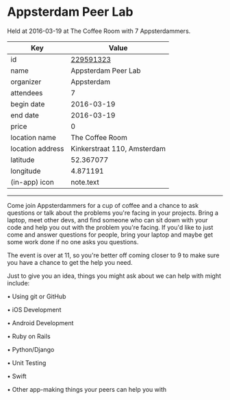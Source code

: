 # Appsterdam Peer Lab
Held at 2016-03-19 at The Coffee Room with 7 Appsterdammers.
        
|Key|Value
|---|---|
|id|[229591323](https://www.meetup.com/appsterdam/events/229591323/)|
|name|Appsterdam Peer Lab|
|organizer|Appsterdam|
|attendees|7|
|begin date|2016-03-19|
|end date|2016-03-19|
|price|0|
|location name|The Coffee Room|
|location address|Kinkerstraat 110, Amsterdam|
|latitude|52.367077|
|longitude|4.871191|
|(in-app) icon|note.text|

---

Come join Appsterdammers for a cup of coffee and a chance to ask questions or talk about the problems you're facing in your projects. Bring a laptop, meet other devs, and find someone who can sit down with your code and help you out with the problem you're facing. If you'd like to just come and answer questions for people, bring your laptop and maybe get some work done if no one asks you questions.

The event is over at 11, so you're better off coming closer to 9 to make sure you have a chance to get the help you need.

Just to give you an idea, things you might ask about we can help with might include:

• Using git or GitHub

• iOS Development

• Android Development

• Ruby on Rails

• Python/Django

• Unit Testing

• Swift

• Other app-making things your peers can help you with


